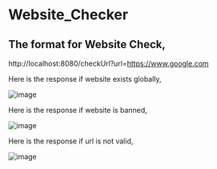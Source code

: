 # Website_Checker

## The format for Website Check,
http://localhost:8080/checkUrl?url=https://www.google.com

Here is the response if website exists globally,


![image](https://user-images.githubusercontent.com/93825223/230372627-92d00968-0fb7-43e9-b89a-59b6b7035061.png)



Here is the response if website is banned, 



![image](https://user-images.githubusercontent.com/93825223/230372754-0fe25c72-f85c-4b24-b2f3-defdc7871187.png)



Here is the response if url is not valid,


![image](https://user-images.githubusercontent.com/93825223/230373118-ba3e9d7a-0cdb-46ca-9b3b-6c0567ccb462.png)
